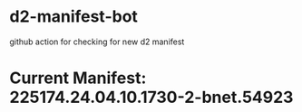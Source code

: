 # d2-manifest-bot
github action for checking for new d2 manifest

# Current Manifest: 225174.24.04.10.1730-2-bnet.54923